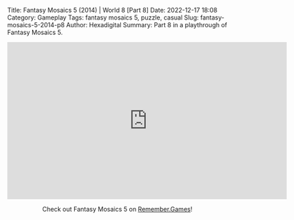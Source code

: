 Title: Fantasy Mosaics 5 (2014) | World 8 [Part 8]
Date: 2022-12-17 18:08
Category: Gameplay
Tags: fantasy mosaics 5,  puzzle,  casual
Slug: fantasy-mosaics-5-2014-p8
Author: Hexadigital
Summary: Part 8 in a playthrough of Fantasy Mosaics 5.

<center><iframe src="https://www.youtube.com/embed/4LXW-OUVoRw?feature=oembed" allow="accelerometer; autoplay; encrypted-media; gyroscope; picture-in-picture" width="640" height="360" frameborder="0"></iframe>

Check out Fantasy Mosaics 5 on [Remember.Games](https://remember.games/game/6529/fantasy-mosaics-5/)!</center>